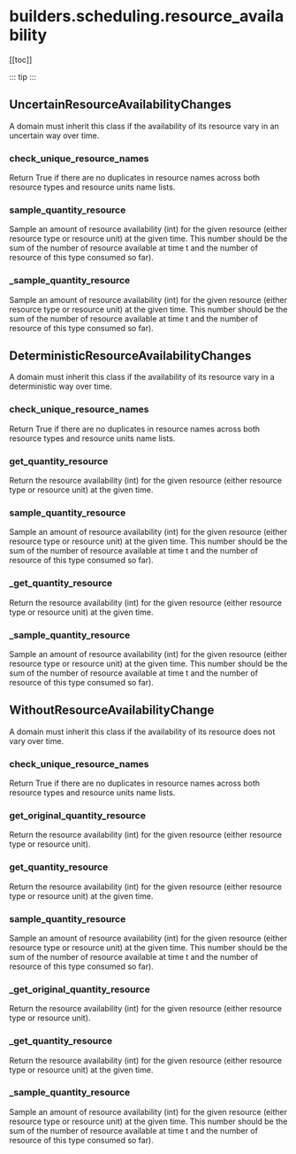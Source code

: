 # builders.scheduling.resource_availability

[[toc]]

::: tip
<skdecide-summary></skdecide-summary>
:::

## UncertainResourceAvailabilityChanges

A domain must inherit this class if the availability of its resource vary in an uncertain way over time.

### check\_unique\_resource\_names <Badge text="UncertainResourceAvailabilityChanges" type="tip"/>

<skdecide-signature name= "check_unique_resource_names" :sig="{'params': [{'name': 'self'}], 'return': 'bool'}"></skdecide-signature>

Return True if there are no duplicates in resource names across both resource types
and resource units name lists.

### sample\_quantity\_resource <Badge text="UncertainResourceAvailabilityChanges" type="tip"/>

<skdecide-signature name= "sample_quantity_resource" :sig="{'params': [{'name': 'self'}, {'name': 'resource', 'annotation': 'str'}, {'name': 'time', 'annotation': 'int'}, {'name': 'kwargs'}], 'return': 'int'}"></skdecide-signature>

Sample an amount of resource availability (int) for the given resource
(either resource type or resource unit) at the given time. This number should be the sum of the number of
resource available at time t and the number of resource of this type consumed so far).

### \_sample\_quantity\_resource <Badge text="UncertainResourceAvailabilityChanges" type="tip"/>

<skdecide-signature name= "_sample_quantity_resource" :sig="{'params': [{'name': 'self'}, {'name': 'resource', 'annotation': 'str'}, {'name': 'time', 'annotation': 'int'}, {'name': 'kwargs'}], 'return': 'int'}"></skdecide-signature>

Sample an amount of resource availability (int) for the given resource
(either resource type or resource unit) at the given time. This number should be the sum of the number of
resource available at time t and the number of resource of this type consumed so far).

## DeterministicResourceAvailabilityChanges

A domain must inherit this class if the availability of its resource vary in a deterministic way over time.

### check\_unique\_resource\_names <Badge text="UncertainResourceAvailabilityChanges" type="warn"/>

<skdecide-signature name= "check_unique_resource_names" :sig="{'params': [{'name': 'self'}], 'return': 'bool'}"></skdecide-signature>

Return True if there are no duplicates in resource names across both resource types
and resource units name lists.

### get\_quantity\_resource <Badge text="DeterministicResourceAvailabilityChanges" type="tip"/>

<skdecide-signature name= "get_quantity_resource" :sig="{'params': [{'name': 'self'}, {'name': 'resource', 'annotation': 'str'}, {'name': 'time', 'annotation': 'int'}, {'name': 'kwargs'}], 'return': 'int'}"></skdecide-signature>

Return the resource availability (int) for the given resource
(either resource type or resource unit) at the given time.

### sample\_quantity\_resource <Badge text="UncertainResourceAvailabilityChanges" type="warn"/>

<skdecide-signature name= "sample_quantity_resource" :sig="{'params': [{'name': 'self'}, {'name': 'resource', 'annotation': 'str'}, {'name': 'time', 'annotation': 'int'}, {'name': 'kwargs'}], 'return': 'int'}"></skdecide-signature>

Sample an amount of resource availability (int) for the given resource
(either resource type or resource unit) at the given time. This number should be the sum of the number of
resource available at time t and the number of resource of this type consumed so far).

### \_get\_quantity\_resource <Badge text="DeterministicResourceAvailabilityChanges" type="tip"/>

<skdecide-signature name= "_get_quantity_resource" :sig="{'params': [{'name': 'self'}, {'name': 'resource', 'annotation': 'str'}, {'name': 'time', 'annotation': 'int'}, {'name': 'kwargs'}], 'return': 'int'}"></skdecide-signature>

Return the resource availability (int) for the given resource
(either resource type or resource unit) at the given time.

### \_sample\_quantity\_resource <Badge text="UncertainResourceAvailabilityChanges" type="warn"/>

<skdecide-signature name= "_sample_quantity_resource" :sig="{'params': [{'name': 'self'}, {'name': 'resource', 'annotation': 'str'}, {'name': 'time', 'annotation': 'int'}, {'name': 'kwargs'}], 'return': 'int'}"></skdecide-signature>

Sample an amount of resource availability (int) for the given resource
(either resource type or resource unit) at the given time. This number should be the sum of the number of
resource available at time t and the number of resource of this type consumed so far).

## WithoutResourceAvailabilityChange

A domain must inherit this class if the availability of its resource does not vary over time.

### check\_unique\_resource\_names <Badge text="UncertainResourceAvailabilityChanges" type="warn"/>

<skdecide-signature name= "check_unique_resource_names" :sig="{'params': [{'name': 'self'}], 'return': 'bool'}"></skdecide-signature>

Return True if there are no duplicates in resource names across both resource types
and resource units name lists.

### get\_original\_quantity\_resource <Badge text="WithoutResourceAvailabilityChange" type="tip"/>

<skdecide-signature name= "get_original_quantity_resource" :sig="{'params': [{'name': 'self'}, {'name': 'resource', 'annotation': 'str'}, {'name': 'kwargs'}], 'return': 'int'}"></skdecide-signature>

Return the resource availability (int) for the given resource (either resource type or resource unit).

### get\_quantity\_resource <Badge text="DeterministicResourceAvailabilityChanges" type="warn"/>

<skdecide-signature name= "get_quantity_resource" :sig="{'params': [{'name': 'self'}, {'name': 'resource', 'annotation': 'str'}, {'name': 'time', 'annotation': 'int'}, {'name': 'kwargs'}], 'return': 'int'}"></skdecide-signature>

Return the resource availability (int) for the given resource
(either resource type or resource unit) at the given time.

### sample\_quantity\_resource <Badge text="UncertainResourceAvailabilityChanges" type="warn"/>

<skdecide-signature name= "sample_quantity_resource" :sig="{'params': [{'name': 'self'}, {'name': 'resource', 'annotation': 'str'}, {'name': 'time', 'annotation': 'int'}, {'name': 'kwargs'}], 'return': 'int'}"></skdecide-signature>

Sample an amount of resource availability (int) for the given resource
(either resource type or resource unit) at the given time. This number should be the sum of the number of
resource available at time t and the number of resource of this type consumed so far).

### \_get\_original\_quantity\_resource <Badge text="WithoutResourceAvailabilityChange" type="tip"/>

<skdecide-signature name= "_get_original_quantity_resource" :sig="{'params': [{'name': 'self'}, {'name': 'resource', 'annotation': 'str'}, {'name': 'kwargs'}], 'return': 'int'}"></skdecide-signature>

Return the resource availability (int) for the given resource (either resource type or resource unit).

### \_get\_quantity\_resource <Badge text="DeterministicResourceAvailabilityChanges" type="warn"/>

<skdecide-signature name= "_get_quantity_resource" :sig="{'params': [{'name': 'self'}, {'name': 'resource', 'annotation': 'str'}, {'name': 'time', 'annotation': 'int'}, {'name': 'kwargs'}], 'return': 'int'}"></skdecide-signature>

Return the resource availability (int) for the given resource
(either resource type or resource unit) at the given time.

### \_sample\_quantity\_resource <Badge text="UncertainResourceAvailabilityChanges" type="warn"/>

<skdecide-signature name= "_sample_quantity_resource" :sig="{'params': [{'name': 'self'}, {'name': 'resource', 'annotation': 'str'}, {'name': 'time', 'annotation': 'int'}, {'name': 'kwargs'}], 'return': 'int'}"></skdecide-signature>

Sample an amount of resource availability (int) for the given resource
(either resource type or resource unit) at the given time. This number should be the sum of the number of
resource available at time t and the number of resource of this type consumed so far).

